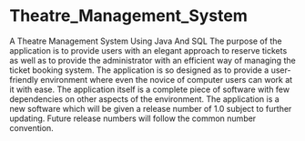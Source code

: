 # Theatre_Management_System
A Theatre Management System Using Java And SQL
The purpose of the application is to provide users with an elegant approach to reserve tickets as well
as to provide the administrator with an efficient way of managing the ticket booking system. The
application is so designed as to provide a user-friendly environment where even the novice of
computer users can work at it with ease. The application itself is a complete piece of software with
few dependencies on other aspects of the environment. The application is a new software which will
be given a release number of 1.0 subject to further updating. Future release numbers will follow the
common number convention.
